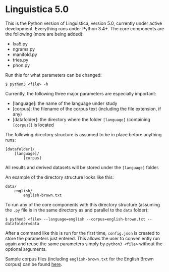Linguistica 5.0
===============

This is the Python version of Linguistica, version 5.0, currently under active development. Everything runs under Python 3.4+. The core components are the following (more are being added):

- lxa5.py
- ngrams.py
- manifold.py
- tries.py
- phon.py

Run this for what parameters can be changed:

    $ python3 <file> -h

Currently, the following three major parameters are especially important:

- [language]: the name of the language under study
- [corpus]: the filename of the corpus text (including the file extension, if any)
- [datafolder]: the directory where the folder `[language]` (containing `[corpus]`) is located

The following directory structure is assumed to be in place before anything runs:

    [datafolder]/
        [language]/
            [corpus]

All results and derived datasets will be stored under the `[language]` folder.

An example of the directory structure looks like this:

    data/
        english/
            english-brown.txt

To run any of the core components with this directory structure (assuming the `.py` file is in the same directory as and parallel to  the `data` folder):

    $ python3 <file> --language=english --corpus=english-brown.txt --datafolder=data

After a command like this is run for the first time, `config.json` is created to store the parameters just entered. This allows the user to conveniently run again and reuse the same parameters simply by `python3 <file>` without the optional arguments.

Sample corpus files (including `english-brown.txt` for the English Brown corpus) can be found [here](https://github.com/lxa2015/datasets).

